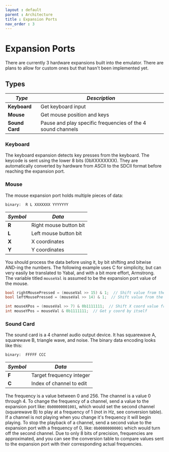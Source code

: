 ```yaml
---
layout : default
parent : Architecture
title : Expansion Ports
nav_order : 3
---
```


# Expansion Ports

There are currently 3 hardware expansions built into the emulator. There are plans to allow for custom ones but that hasn't been implemented yet.

## Types

| **_Type_**     | **_Description_**                                           |
|----------------|-------------------------------------------------------------|
| **Keyboard**   | Get keyboard input                                          |
| **Mouse**      | Get mouse position and keys                                 |
| **Sound Card** | Pause and play specific frequencies of the 4 sound channels |


### Keyboard
The keyboard expansion detects key presses from the keyboard. The keycode is sent using the lower 8 bits (0bXXXXXXXX). They are automatically converted by hardware from ASCII to the SDCII format before reaching the expansion port.

### Mouse
The mouse expansion port holds multiple pieces of data:

```
binary:  R L XXXXXXX YYYYYYY
```

| **_Symbol_** | **_Data_**             |
|--------------|------------------------|
| **R**        | Right mouse button bit |
| **L**        | Left mouse button bit  |
| **X**        | X coordinates          |
| **Y**        | Y coordinates          |

You should process the data before using it, by bit shifting and bitwise AND-ing the numbers. The following example uses C for simplicity, but can very easily be translated to Yabal, and with a bit more effort, Armstrong. The variable titled `mouseVal` is assumed to be the expansion port value of the mouse.

```c
bool rightMousePressed = (mouseVal >> 15) & 1;  // Shift value from the left side to the right and get it by itself
bool leftMousePressed = (mouseVal >> 14) & 1;  // Shift value from the left side to the right and get it by itself

int mouseXPos = (mouseVal >> 7) & 0b1111111;  // Shift X coord value from the left side to the right and get it by itself
int mouseYPos = mouseVal & 0b1111111;  // Get y coord by itself
```

### Sound Card
The sound card is a 4 channel audio output device. It has squarewave A, squarewave B, triangle wave, and noise. The binary data encoding looks like this:

```
binary:  FFFFF CCC
```

| **_Symbol_** | **_Data_**               |
|--------------|--------------------------|
| **F**        | Target frequency integer |
| **C**        | Index of channel to edit |

The frequency is a value between 0 and 256. The channel is a value 0 through 4. To change the frequency of a channel, send a value to the expansion port like: `0b00000001001`, which would set the second channel (squarewave B) to play at a frequency of 1 (not in Hz, see conversion table). If a channel is not playing when you change it's frequency it will begin playing. To stop the playback of a channel, send a second value to the expansion port with a frequency of 0, like: `0b00000000001` which would turn off the second channel. Due to only 8 bits of precision, frequencies are approximated, and you can see the conversion table to compare values sent to the expansion port with their corresponding actual frequencies.
